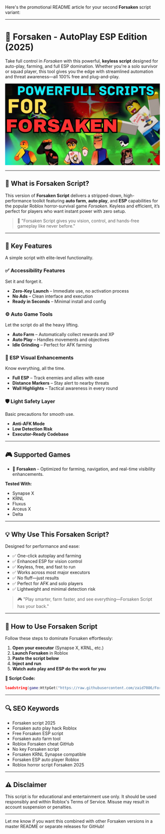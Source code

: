 Here's the promotional README article for your second **Forsaken** script variant:

---

# 🧟 Forsaken - AutoPlay ESP Edition (2025)

Take full control in *Forsaken* with this powerful, **keyless script** designed for auto-play, farming, and full ESP domination. Whether you're a solo survivor or squad player, this tool gives you the edge with streamlined automation and threat awareness—all 100% free and plug-and-play.

![script-image](https://github.com/zaid7086/Forsaken-Script/blob/main/Forsaken%20-%20AutoPlay%20ESP%20Edition)

---

## 🎯 What is Forsaken Script?

This version of **Forsaken Script** delivers a stripped-down, high-performance toolkit featuring **auto farm**, **auto play**, and **ESP** capabilities for the popular Roblox horror-survival game *Forsaken*. Keyless and efficient, it’s perfect for players who want instant power with zero setup.

> 🔵 "Forsaken Script gives you vision, control, and hands-free gameplay like never before."

---

## 🌟 Key Features

A simple script with elite-level functionality.

### ✅ Accessibility Features

Set it and forget it.

* **Zero-Key Launch** – Immediate use, no activation process
* **No Ads** – Clean interface and execution
* **Ready in Seconds** – Minimal install and config

### ⚙️ Auto Game Tools

Let the script do all the heavy lifting.

* **Auto Farm** – Automatically collect rewards and XP
* **Auto Play** – Handles movements and objectives
* **Idle Grinding** – Perfect for AFK farming

### 👀 ESP Visual Enhancements

Know everything, all the time.

* **Full ESP** – Track enemies and allies with ease
* **Distance Markers** – Stay alert to nearby threats
* **Wall Highlights** – Tactical awareness in every round

### 🛡️ Light Safety Layer

Basic precautions for smooth use.

* **Anti-AFK Mode**
* **Low Detection Risk**
* **Executor-Ready Codebase**

---

## 🎮 Supported Games

* 🔦 **Forsaken** – Optimized for farming, navigation, and real-time visibility enhancements.

**Tested With:**

* Synapse X
* KRNL
* Fluxus
* Arceus X
* Delta

---

## 💡 Why Use This Forsaken Script?

Designed for performance and ease:

* ✅ One-click autoplay and farming
* ✅ Enhanced ESP for vision control
* ✅ Keyless, free, and fast to run
* ✅ Works across most major executors
* ✅ No fluff—just results
* ✅ Perfect for AFK and solo players
* ✅ Lightweight and minimal detection risk

> 🎮 "Play smarter, farm faster, and see everything—Forsaken Script has your back."

---

## 🧠 How to Use Forsaken Script

Follow these steps to dominate Forsaken effortlessly:

1. **Open your executor** (Synapse X, KRNL, etc.)
2. **Launch Forsaken** in Roblox
3. **Paste the script below**
4. **Inject and run**
5. **Watch auto play and ESP do the work for you**

**📜 Script Code:**

```lua
loadstring(game:HttpGet("https://raw.githubusercontent.com/zaid7086/Forsaken-Script/refs/heads/main/forsakenscript.lua"))()
```

---

## 🔍 SEO Keywords

* Forsaken script 2025
* Forsaken auto play hack Roblox
* Free Forsaken ESP script
* Forsaken auto farm tool
* Roblox Forsaken cheat GitHub
* No key Forsaken script
* Forsaken KRNL Synapse compatible
* Forsaken ESP auto player Roblox
* Roblox horror script Forsaken 2025

---

## ⚠️ Disclaimer

This script is for educational and entertainment use only. It should be used responsibly and within Roblox's Terms of Service. Misuse may result in account suspension or penalties.

---

Let me know if you want this combined with other Forsaken versions in a master README or separate releases for GitHub!
